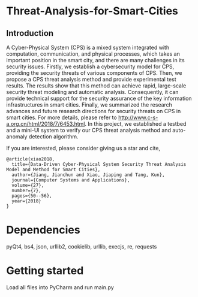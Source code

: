 # Threat-Analysis-for-Smart-Cities
## Introduction
A Cyber-Physical System (CPS) is a mixed system integrated with computation, communication, and physical processes, which takes an important position in the smart city, and there are many challenges in its security issues. Firstly, we establish a cybersecurity model for CPS, providing the security threats of various components of CPS. Then, we propose a CPS threat analysis method and provide experimental test results. The results show that this method can achieve rapid, large-scale security threat modeling and automatic analysis. Consequently, it can provide technical support for the security assurance of the key information infrastructures in smart cities. Finally, we summarized the research advances and future research directions for security threats on CPS in smart cities. For more details, please refer to http://www.c-s-a.org.cn/html/2018/7/6453.html. In this project, we established a testbed and a mini-UI system to verify our CPS threat analysis method and auto-anomaly detection algorithm.

If you are interested, please consider giving us a star and cite,

```
@article{xiao2018,
  title={Data-Driven Cyber-Physical System Security Threat Analysis Model and Method for Smart Cities},
  author={Jiang, Jianchun and Xiao, Jiaping and Tang, Kun},
  journal={Computer Systems and Applications},
  volume={27},
  number={7},
  pages={50--56},
  year={2018}
}
```

# Dependencies
pyQt4, bs4, json, urllib2, cookielib, urllib, execjs, re, requests
# Getting started
Load all files into PyCharm and run main.py
